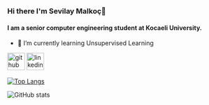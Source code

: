 
### Hi there I'm Sevilay Malkoç👋
#### I am a senior computer engineering student at Kocaeli University.

- 🌱 I’m currently learning Unsupervised Learning 


[<img src='https://cdn.jsdelivr.net/npm/simple-icons@3.0.1/icons/github.svg' alt='github' height='40'>](https://github.com/SevilayMalkoc)  [<img src='https://cdn.jsdelivr.net/npm/simple-icons@3.0.1/icons/linkedin.svg' alt='linkedin' height='40'>](https://www.linkedin.com/in/sevilaymalkoc//)  

[![Top Langs](https://github-readme-stats.vercel.app/api/top-langs/?username=SevilayMalkoc)](https://github.com/anuraghazra/github-readme-stats)

![GitHub stats](https://github-readme-stats.vercel.app/api?username=SevilayMalkoc&show_icons=true)  






<!--
**SevilayMalkoc/SevilayMalkoc** is a ✨ _special_ ✨ repository because its `README.md` (this file) appears on your GitHub profile.

Here are some ideas to get you started:

- 🔭 I’m currently working on ...
- 🌱 I’m currently learning ...
- 👯 I’m looking to collaborate on ...
- 🤔 I’m looking for help with ...
- 💬 Ask me about ...
- 📫 How to reach me: ...
- 😄 Pronouns: ...
- ⚡ Fun fact: ...
-->

